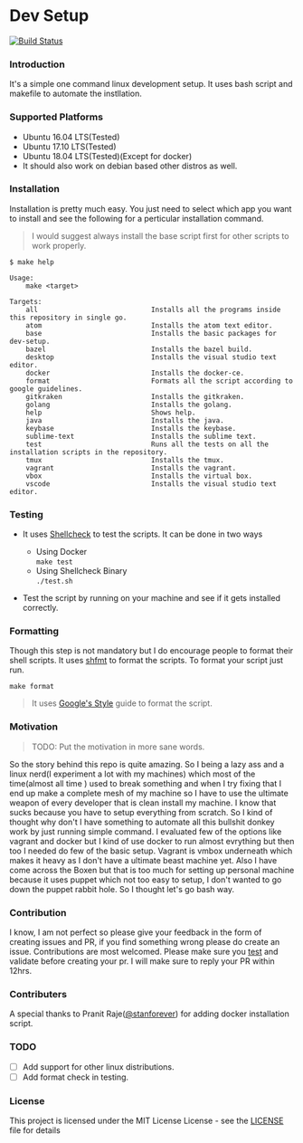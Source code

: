 # Dev Setup

[![Build Status](https://travis-ci.org/dungeonmaster18/dev-setup.svg?branch=master)](https://travis-ci.org/dungeonmaster18/dev-setup)

### Introduction

It's a simple one command linux development setup. It uses bash script and makefile to automate the instllation.

### Supported Platforms

* Ubuntu 16.04 LTS(Tested)
* Ubuntu 17.10 LTS(Tested)
* Ubuntu 18.04 LTS(Tested)(Except for docker)
* It should also work on debian based other distros as well.

### Installation

Installation is pretty much easy. You just need to select which app you want to install and see the following for a perticular installation command.
> I would suggest always install the base script first for other scripts to work properly.
```
$ make help

Usage:
    make <target>

Targets:
    all                            Installs all the programs inside this repository in single go.
    atom                           Installs the atom text editor.
    base                           Installs the basic packages for dev-setup.
    bazel                          Installs the bazel build.
    desktop                        Installs the visual studio text editor.
    docker                         Installs the docker-ce.
    format                         Formats all the script according to google guidelines.
    gitkraken                      Installs the gitkraken.
    golang                         Installs the golang.
    help                           Shows help.
    java                           Installs the java.
    keybase                        Installs the keybase.
    sublime-text                   Installs the sublime text.
    test                           Runs all the tests on all the installation scripts in the repository.
    tmux                           Installs the tmux.
    vagrant                        Installs the vagrant.
    vbox                           Installs the virtual box.
    vscode                         Installs the visual studio text editor.
```

### Testing

* It uses [Shellcheck](https://github.com/koalaman/shellcheck) to test the scripts. It can be done in two ways
    * Using Docker<br>
    ``` make test ```
    * Using Shellcheck Binary<br>
    ``` ./test.sh ```

* Test the script by running on your machine and see if it gets installed correctly.

### Formatting

Though this step is not mandatory but I do encourage people to format their shell scripts. It uses [shfmt](https://github.com/mvdan/sh) to format the scripts. To format your script just run.<br>

```make format```

> It uses [Google's Style](https://google.github.io/styleguide/shell.xml) guide to format the script.


### Motivation

> TODO: Put the motivation in more sane words.

So the story behind this repo is quite amazing. So I being a lazy ass and a linux nerd(I experiment a lot with my machines) which most of the time(almost all time ) used to break something and when I try fixing that I end up make a complete mesh of my machine so I have to use the ultimate weapon of every developer that is clean install my machine. I know that sucks because you have to setup everything from scratch. So I kind of thought why don't I have something to automate all this bullshit donkey work by just running simple command. I evaluated few of the options like vagrant and docker but I kind of use docker to run almost evrything but then too I needed do few of the basic setup. Vagrant is vmbox underneath which makes it heavy as I don't have a ultimate beast machine yet. Also I have come across the Boxen but that is too much for setting up personal machine because it uses puppet which not too easy to setup, I don't wanted to go down the puppet rabbit hole.
So I thought let's go bash way.

### Contribution

I know, I am not perfect so please give your feedback in the form of creating issues and PR, if you find something wrong please do create an issue. Contributions are most welcomed. Please make sure you [test](#Testing) and validate before creating your pr. I will make sure to reply your PR within 12hrs.

### Contributers

A special thanks to Pranit Raje([@stanforever](https://github.com/StanForever)) for adding docker installation script.

### TODO

- [ ] Add support for other linux distributions.<br>
- [ ] Add format check in testing.

### License

This project is licensed under the MIT License License - see the [LICENSE](LICENSE.md) file for details
